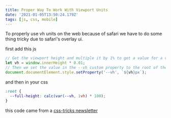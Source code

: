 ```yaml
---
title: Proper Way To Work With Viewport Units
date: '2021-01-05T13:50:24.179Z'
tags: [js, css, mobile]
---
```


To properly use vh units on the web because of safari we have to do some thing tricky due to safari's overlay ui.

first add this js

```js
// Get the viewport height and multiple it by 1% to get a value for a vh unit
let vh = window.innerHeight * 0.01;
// Then we set the value in the --vh custom property to the root of the document
document.documentElement.style.setProperty('--vh', `${vh}px`);
```

and then in your css
```css
:root {
  --full-height: calc(var(--vh, 1vh) * 100);
}
```

this code came from a [css-tricks newsletter](https://css-tricks.com/newsletter/232-scroll-story/)